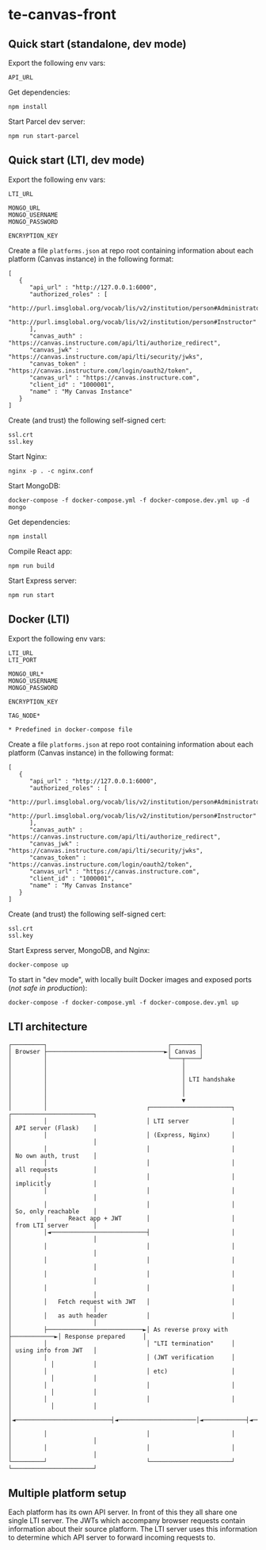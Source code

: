 # te-canvas-front

## Quick start (standalone, dev mode)

Export the following env vars:

```
API_URL
```

Get dependencies:

```
npm install
```

Start Parcel dev server:

```
npm run start-parcel
```

## Quick start (LTI, dev mode)

Export the following env vars:

```
LTI_URL

MONGO_URL
MONGO_USERNAME
MONGO_PASSWORD

ENCRYPTION_KEY
```

Create a file `platforms.json` at repo root containing information about each platform (Canvas instance) in the following format:

```
[
   {
      "api_url" : "http://127.0.0.1:6000",
      "authorized_roles" : [
         "http://purl.imsglobal.org/vocab/lis/v2/institution/person#Administrator",
         "http://purl.imsglobal.org/vocab/lis/v2/institution/person#Instructor"
      ],
      "canvas_auth" : "https://canvas.instructure.com/api/lti/authorize_redirect",
      "canvas_jwk" : "https://canvas.instructure.com/api/lti/security/jwks",
      "canvas_token" : "https://canvas.instructure.com/login/oauth2/token",
      "canvas_url" : "https://canvas.instructure.com",
      "client_id" : "1000001",
      "name" : "My Canvas Instance"
   }
]
```

Create (and trust) the following self-signed cert:

```
ssl.crt
ssl.key
```

Start Nginx:

```
nginx -p . -c nginx.conf
```

Start MongoDB:

```
docker-compose -f docker-compose.yml -f docker-compose.dev.yml up -d mongo
```

Get dependencies:

```
npm install
```

Compile React app:

```
npm run build
```

Start Express server:

```
npm run start
```

## Docker (LTI)

Export the following env vars:

```
LTI_URL
LTI_PORT

MONGO_URL*
MONGO_USERNAME
MONGO_PASSWORD

ENCRYPTION_KEY

TAG_NODE*

* Predefined in docker-compose file
```

Create a file `platforms.json` at repo root containing information about each platform (Canvas instance) in the following format:

```
[
   {
      "api_url" : "http://127.0.0.1:6000",
      "authorized_roles" : [
         "http://purl.imsglobal.org/vocab/lis/v2/institution/person#Administrator",
         "http://purl.imsglobal.org/vocab/lis/v2/institution/person#Instructor"
      ],
      "canvas_auth" : "https://canvas.instructure.com/api/lti/authorize_redirect",
      "canvas_jwk" : "https://canvas.instructure.com/api/lti/security/jwks",
      "canvas_token" : "https://canvas.instructure.com/login/oauth2/token",
      "canvas_url" : "https://canvas.instructure.com",
      "client_id" : "1000001",
      "name" : "My Canvas Instance"
   }
]
```

Create (and trust) the following self-signed cert:

```
ssl.crt
ssl.key
```

Start Express server, MongoDB, and Nginx:

```
docker-compose up
```

To start in "dev mode", with locally built Docker images and exposed ports (*not safe in production*):

```
docker-compose -f docker-compose.yml -f docker-compose.dev.yml up
```

## LTI architecture

```
┌─────────┐                                  ┌────────┐
│ Browser ├─────────────────────────────────►│ Canvas │
│         │                                  └───┬────┘
│         │                                      │
│         │                                      │
│         │                                      │ LTI handshake
│         │                                      │
│         │                                      │
│         │                                      ▼
│         │                            ┌───────────────────────┐             ┌───────────────────────┐
│         │                            │ LTI server            │             │ API server (Flask)    │
│         │                            │ (Express, Nginx)      │             │                       │
│         │                            │                       │             │ No own auth, trust    │
│         │                            │                       │             │ all requests          │
│         │                            │                       │             │ implicitly            │
│         │                            │                       │             │                       │
│         │                            │                       │             │ So, only reachable    │
│         │      React app + JWT       │                       │             │ from LTI server       │
│         │◄───────────────────────────┤                       │             │                       │
│         │                            │                       │             │                       │
│         │                            │                       │             │                       │
│         │                            │                       │             │                       │
│         │                            │                       │             │                       │
│         │   Fetch request with JWT   │                       │             │                       │
│         │   as auth header           │                       │             │                       │
│         ├───────────────────────────►│ As reverse proxy with ├────────────►│ Response prepared     │
│         │                            │ "LTI termination"     │             │ using info from JWT   │
│         │                            │ (JWT verification     │             │           │           │
│         │                            │ etc)                  │             │           │           │
│         │                            │                       │             │           │           │
│         │                            │                       │             │           │           │
│         │◄───────────────────────────┤◄──────────────────────│◄────────────┤◄──────────┘           │
│         │                            │                       │             │                       │
│         │                            │                       │             │                       │
└─────────┘                            └───────────────────────┘             └───────────────────────┘
```

## Multiple platform setup

Each platform has its own API server. In front of this they all share one single LTI server. The JWTs which accompany browser requests contain information about their source platform. The LTI server uses this information to determine which API server to forward incoming requests to.
